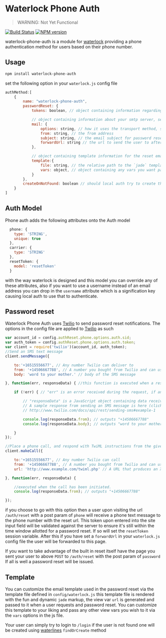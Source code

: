 # Waterlock Phone Auth
> WARNING: Not Yet Functional

[![Build Status](http://img.shields.io/travis/waterlock/waterlock-phone-auth.svg?style=flat)](https://travis-ci.org/waterlock/waterlock-phone-auth) [![NPM version](http://img.shields.io/npm/v/waterlock-phone-auth.svg?style=flat)](http://badge.fury.io/js/waterlock-phone-auth)

waterlock-phone-auth is a module for [waterlock](http://waterlock.ninja/)
providing a phone authentication method for users based on their phone number.

## Usage

```bash
npm install waterlock-phone-auth
```

set the following option in your `waterlock.js` config file

```js
authMethod:[
	{
		name: "waterlock-phone-auth",
		passwordReset: {
			tokens: boolean, // object containing information regarding password resets

			// object containing information about your smtp server, see nodemailer
			mail: {
				options: string, // how it uses the transport method, see nodemailer
				from: string, // the from address
				subject: string, // the email subject for password reset emails
				forwardUrl: string // the url to send the user to after they have clicked the password reset link in their inbox (e.g. a form on your site which POST to `/auth/reset`)
			},

			// object containing template information for the reset emails
			template:{
				file: string, // the relative path to the `jade` template for the reset emails
				vars: object, // object containing any vars you want passed to the template for rendering
			}
		},
		createOnNotFound: boolean // should local auth try to create the user on a failed login attempt, good if you do not want to implement a registration form.
	}
]
```

## Auth Model
Phone auth adds the following attributes onto the Auth model

```js
  phone: {
    type: 'STRING',
    unique: true
  },
  carrier: {
    type: 'STRING'
  },
  resetToken: {
    model: 'resetToken'
  }
```
with the way waterlock is designed and this model you can override any of these attributes, also if you want to use a username instead of an email address you can drop in the `username` attribute which is a signification key causing local auth to use that to authenticate.

## Password reset
Waterlock Phone Auth uses [Twilio](http://www.twilio.com/) to send password reset notifications. The options in the config file are applied to [Twilio](http://twilio.github.io/) as such
```js
var account_id = config.authReset.phone.options.auth.sid;
var auth_token = config.authReset.phone.options.auth.token;
var client = require('twilio')(account_id, auth_token);
//Send an SMS text message
client.sendMessage({

    to:'+16515556677', // Any number Twilio can deliver to
    from: '+14506667788', // A number you bought from Twilio and can use for outbound communication
    body: 'word to your mother.' // body of the SMS message

}, function(err, responseData) { //this function is executed when a response is received from Twilio

    if (!err) { // "err" is an error received during the request, if any

        // "responseData" is a JavaScript object containing data received from Twilio.
        // A sample response from sending an SMS message is here (click "JSON" to see how the data appears in JavaScript):
        // http://www.twilio.com/docs/api/rest/sending-sms#example-1

        console.log(responseData.from); // outputs "+14506667788"
        console.log(responseData.body); // outputs "word to your mother."

    }
});

//Place a phone call, and respond with TwiML instructions from the given URL
client.makeCall({

    to:'+16515556677', // Any number Twilio can call
    from: '+14506667788', // A number you bought from Twilio and can use for outbound communication
    url: 'http://www.example.com/twiml.php' // A URL that produces an XML document (TwiML) which contains instructions for the call

}, function(err, responseData) {

    //executed when the call has been initiated.
    console.log(responseData.from); // outputs "+14506667788"

});
```

if you choose to go with this option then a user upon visiting the url `/auth/reset` with a post param of `phone` will receive a phone text message to the phone number with the reset url. This token upon entered into the site input field will be validated against the server to ensure it's still within the time window allotted for a password reset. If so will set the `resetToken` session variable. After this if you have set a `forwardUrl` in your `waterlock.js` config file the user will be forwarded to this page.

If you want to take advantage of the built in reset itself have the page you sent your user to above `POST` to `/auth/reset` with the post param of `password` If all is well a password reset will be issued.

## Template
You can customize the email template used in the password reset via the template file defined in `config/waterlock.js` this template file is rendered with the fun and dynamic `jade` markup, the view var `url` is generated and passed to it when a user requests and password reset. You can customize this template to your liking and pass any other view vars you wish to it via the `vars` options in the js file.

Your user can simply try to login to `/login` if the user is not found one will be created using [waterlines](https://github.com/balderdashy/waterline) `findOrCreate` method
